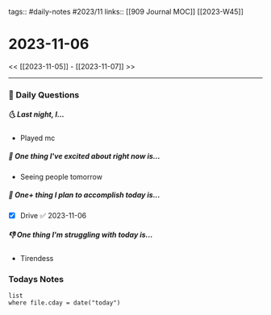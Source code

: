 tags:: #daily-notes #2023/11 
links:: [[909 Journal MOC]] [[2023-W45]]
# 2023-11-06

<< [[2023-11-05]] - [[2023-11-07]] >>

---
### 📅 Daily Questions
##### 🌜 Last night, I...
- Played mc

##### 🙌 One thing I've excited about right now is...
- Seeing people tomorrow

##### 🚀 One+ thing I plan to accomplish today is...
- [x] Drive ✅ 2023-11-06

##### 👎 One thing I'm struggling with today is...
- Tirendess

### Todays Notes
```dataview
list 
where file.cday = date("today")
```